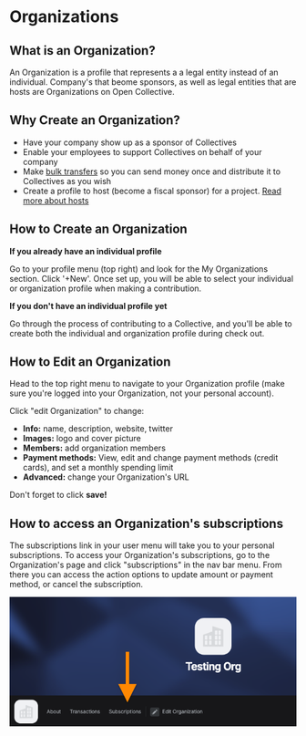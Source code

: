 # Organizations

## What is an Organization?

An Organization is a profile that represents a a legal entity instead of an individual. Company's that beome sponsors, as well as legal entities that are hosts are Organizations on Open Collective.

## Why Create an Organization?

* Have your company show up as a sponsor of Collectives
* Enable your employees to support Collectives on behalf of your company
* Make [bulk transfers](bulk-transfers.md) so you can send money once and distribute it to Collectives as you wish
* Create a profile to host \(become a fiscal sponsor\) for a project. [Read more about hosts](https://docs.opencollective.com/help/hosts)

## **How to** Create an Organization

**If you already have an individual profile**

Go to your profile menu \(top right\) and look for the My Organizations section. Click '+New'. Once set up, you will be able to select your individual or organization profile when making a contribution. 

**If you don't have an individual profile yet**

Go through the process of contributing to a Collective, and you'll be able to create both the individual and organization profile during check out. 

## How to Edit an Organization

Head to the top right menu to navigate to your Organization profile \(make sure you're logged into your Organization, not your personal account\).

Click "edit Organization" to change:

* **Info:** name, description, website, twitter
* **Images:** logo and cover picture
* **Members:** add organization members
* **Payment methods:** View, edit and change payment methods \(credit cards\), and set a monthly spending limit
* **Advanced:** change your Organization's URL

Don't forget to click **save!**

## **How to access an Organization's subscriptions**

The subscriptions link in your user menu will take you to your personal subscriptions. To access your Organization's subscriptions, go to the Organization's page and click "subscriptions" in the nav bar menu. From there you can access the action options to update amount or payment method, or cancel the subscription.

![](../.gitbook/assets/screen-shot-2019-05-28-at-12.44.15-pm%20%281%29%20%281%29.png)

